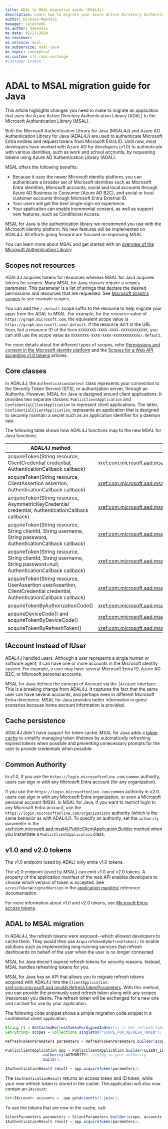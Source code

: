 ```yaml
---
title: ADAL to MSAL migration guide (MSAL4j)
description: Learn how to migrate your Azure Active Directory Authentication Library (ADAL) Java app to the Microsoft Authentication Library (MSAL).
author: Dickson-Mwendia
manager: CelesteDG
ms.author: dmwendia
ms.date: 01/27/2024
ms.reviewer: 
ms.service: msal
ms.subservice: msal-java
ms.topic: conceptual
ms.custom: sfi-ropc-nochange
#Customer intent: 
---
```


# ADAL to MSAL migration guide for Java

This article highlights changes you need to make to migrate an application that uses the Azure Active Directory Authentication Library (ADAL) to the Microsoft Authentication Library (MSAL).

Both the Microsoft Authentication Library for Java (MSAL4J) and Azure AD Authentication Library for Java (ADAL4J) are used to authenticate Microsoft Entra entities and request tokens from Microsoft Entra ID. Until now, most developers have worked with Azure AD for developers (v1.0) to authenticate with various identities, such as work and school accounts, by requesting tokens using Azure AD Authentication Library (ADAL).

MSAL offers the following benefits:

- Because it uses the newer Microsoft identity platform, you can authenticate a broader set of Microsoft identities such as Microsoft Entra identities, Microsoft accounts, social and local accounts through Azure AD Business to Consumer (Azure AD B2C), and social or local customer accounts through Microsoft Entra External ID.
- Your users will get the best single-sign-on experience.
- Your application can enable incremental consent, as well as support new features, such as Conditional Access.

MSAL for Java is the authentication library we recommend you use with the Microsoft identity platform. No new features will be implemented on ADAL4J. All efforts going forward are focused on improving MSAL.

You can learn more about MSAL and get started with an [overview of the Microsoft Authentication Library](../index.md).

## Scopes not resources

ADAL4J acquires tokens for resources whereas MSAL for Java acquires tokens for scopes. Many MSAL for Java classes require a scopes parameter. This parameter is a list of strings that declare the desired permissions and resources that are requested. See [Microsoft Graph's scopes](/graph/permissions-reference) to see example scopes.

You can add the `/.default` scope suffix to the resource to help migrate your apps from the ADAL to MSAL. For example, for the resource value of `https://graph.microsoft.com`, the equivalent scope value is `https://graph.microsoft.com/.default`.  If the resource isn't in the URL form, but a resource ID of the form `XXXXXXXX-XXXX-XXXX-XXXXXXXXXXXX`, you can still use the scope value as `XXXXXXXX-XXXX-XXXX-XXXXXXXXXXXX/.default`.

For more details about the different types of scopes, refer
[Permissions and consent in the Microsoft identity platform](/entra/identity-platform/permissions-consent-overview) and the [Scopes for a Web API accepting v1.0 tokens](/entra/identity-platform/msal-v1-app-scopes) articles.

## Core classes

In ADAL4J, the `AuthenticationContext` class represents your connection to the Security Token Service (STS), or authorization server, through an Authority. However, MSAL for Java is designed around client applications. It provides two separate classes: `PublicClientApplication` and `ConfidentialClientApplication` to represent client applications.  The latter, `ConfidentialClientApplication`, represents an application that is designed to securely maintain a secret such as an application identifier for a daemon app.

The following table shows how ADAL4J functions map to the new MSAL for Java functions:

| ADAL4J method| MSAL4J method|
|------|-------|
|acquireToken(String resource, ClientCredential credential, AuthenticationCallback callback) | <xref:com.microsoft.aad.msal4j.ClientCredentialParameters> |
|acquireToken(String resource, ClientAssertion assertion, AuthenticationCallback callback)| <xref:com.microsoft.aad.msal4j.ClientCredentialParameters> |
|acquireToken(String resource, AsymmetricKeyCredential credential, AuthenticationCallback callback)| <xref:com.microsoft.aad.msal4j.ClientCredentialParameters> |
|acquireToken(String resource, String clientId, String username, String password, AuthenticationCallback callback)| <xref:com.microsoft.aad.msal4j.UserNamePasswordParameters> |
|acquireToken(String resource, String clientId, String username, String password=null, AuthenticationCallback callback)|<xref:com.microsoft.aad.msal4j.IntegratedWindowsAuthenticationParameters> |
|acquireToken(String resource, UserAssertion userAssertion, ClientCredential credential, AuthenticationCallback callback)| <xref:com.microsoft.aad.msal4j.OnBehalfOfParameters> |
|acquireTokenByAuthorizationCode() | <xref:com.microsoft.aad.msal4j.AuthorizationCodeParameters> |
| acquireDeviceCode() and acquireTokenByDeviceCode()| <xref:com.microsoft.aad.msal4j.DeviceCodeFlowParameters> |
|acquireTokenByRefreshToken()| <xref:com.microsoft.aad.msal4j.SilentParameters> |

## IAccount instead of IUser

ADAL4J handled users. Although a user represents a single human or software agent, it can have one or more accounts in the Microsoft identity system. For example, a user may have several Microsoft Entra ID, Azure AD B2C, or Microsoft personal accounts.

MSAL for Java defines the concept of Account via the `IAccount` interface. This is a breaking change from ADAL4J. It captures the fact that the same user can have several accounts, and perhaps even in different Microsoft Entra directories. MSAL for Java provides better information in guest scenarios because home account information is provided.

## Cache persistence

ADAL4J didn't have support for token cache. MSAL for Java adds a [token cache](/entra/identity-platform/msal-acquire-cache-tokens) to simplify managing token lifetimes by automatically refreshing expired tokens when possible and preventing unnecessary prompts for the user to provide credentials when possible.

## Common Authority

In v1.0, if you use the `https://login.microsoftonline.com/common` authority, users can sign in with any Microsoft Entra account (for any organization).

If you use the `https://login.microsoftonline.com/common` authority in v2.0, users can sign in with any Microsoft Entra organization, or even a Microsoft personal account (MSA). In MSAL for Java, if you want to restrict login to any Microsoft Entra account, use the `https://login.microsoftonline.com/organizations` authority (which is the same behavior as with ADAL4J). To specify an authority, set the `authority` parameter in the <xref:com.microsoft.aad.msal4j.PublicClientApplication.Builder> method when you instantiate a `PublicClientApplication` class.

## v1.0 and v2.0 tokens

The v1.0 endpoint (used by ADAL) only emits v1.0 tokens.

The v2.0 endpoint (used by MSAL) can emit v1.0 and v2.0 tokens. A property of the application manifest of the web API enables developers to choose which version of token is accepted. See `accessTokenAcceptedVersion` in the [application manifest](/entra/identity-platform/reference-app-manifest) reference documentation.

For more information about v1.0 and v2.0 tokens, see [Microsoft Entra access tokens](/entra/identity-platform/access-tokens).

## ADAL to MSAL migration

In ADAL4J, the refresh tokens were exposed--which allowed developers to cache them. They would then use `AcquireTokenByRefreshToken()` to enable solutions such as implementing long-running services that refresh dashboards on behalf of the user when the user is no longer connected.

MSAL for Java doesn't expose refresh tokens for security reasons. Instead, MSAL handles refreshing tokens for you.

MSAL for Java has an API that allows you to migrate refresh tokens acquired with ADAL4J into the `ClientApplication`: <xref:com.microsoft.aad.msal4j.RefreshTokenParameters>. With this method, you can provide the previously used refresh token along with any scopes (resources) you desire. The refresh token will be exchanged for a new one and cached for use by your application.

The following code snippet shows a simple migration code snippet in a confidential client application:

```java
String rt = GetCachedRefreshTokenForSignedInUser(); // Get refresh token from where you have them stored
Set<String> scopes = Collections.singleton("SCOPE_FOR_REFRESH_TOKEN");

RefreshTokenParameters parameters = RefreshTokenParameters.builder(scopes, rt).build();

PublicClientApplication app = PublicClientApplication.builder(CLIENT_ID) // ClientId for your application
                .authority(AUTHORITY)  //plug in your authority
                .build();

IAuthenticationResult result = app.acquireToken(parameters);
```

The `IAuthenticationResult` returns an access token and ID token, while your new refresh token is stored in the cache. The application will also now contain an `IAccount`:

```java
Set<IAccount> accounts =  app.getAccounts().join();
```

To use the tokens that are now in the cache, call:

```java
SilentParameters parameters = SilentParameters.builder(scope, accounts.iterator().next()).build();
IAuthenticationResult result = app.acquireToken(parameters);
```
